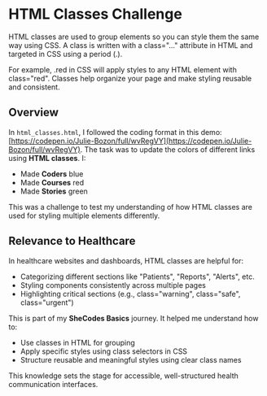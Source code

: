 # HTML Classes Challenge

HTML classes are used to group elements so you can style them the same way using CSS. A class is written with a class="..." attribute in HTML and targeted in CSS using a period (.).

For example, .red in CSS will apply styles to any HTML element with class="red".
Classes help organize your page and make styling reusable and consistent.

## Overview

In `html_classes.html`, I followed the coding format in this demo: [https://codepen.io/Julie-Bozon/full/wvRegVY](https://codepen.io/Julie-Bozon/full/wvRegVY). The task was to update the colors of different links using **HTML classes**. I:

- Made **Coders** blue
- Made **Courses** red
- Made **Stories** green

This was a challenge to test my understanding of how HTML classes are used for styling multiple elements differently.

## Relevance to Healthcare

In healthcare websites and dashboards, HTML classes are helpful for:

- Categorizing different sections like "Patients", "Reports", "Alerts", etc.
- Styling components consistently across multiple pages
- Highlighting critical sections (e.g., class="warning", class="safe", class="urgent")

This is part of my **SheCodes Basics** journey. It helped me understand how to:

- Use classes in HTML for grouping
- Apply specific styles using class selectors in CSS
- Structure reusable and meaningful styles using clear class names

This knowledge sets the stage for accessible, well-structured health communication interfaces.
